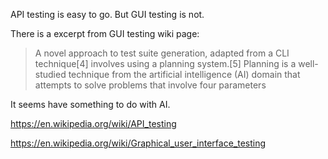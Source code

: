 API testing is easy to go. But GUI testing is not.


There is a excerpt from GUI testing wiki page: 

> A novel approach to test suite generation, adapted from a CLI technique[4] involves using a planning system.[5] Planning is a well-studied technique from the artificial intelligence (AI) domain that attempts to solve problems that involve four parameters

It seems have something to do with AI. 



https://en.wikipedia.org/wiki/API_testing

https://en.wikipedia.org/wiki/Graphical_user_interface_testing